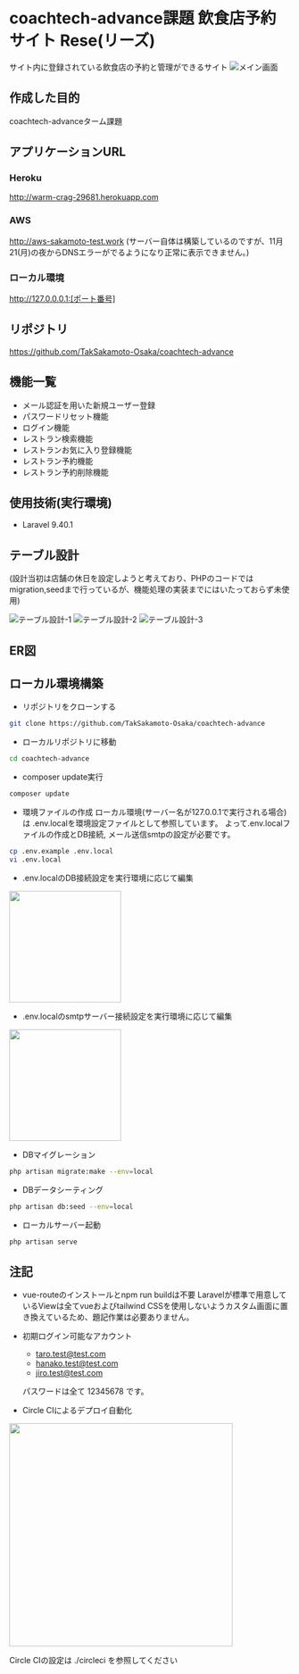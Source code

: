 # coachtech-advance課題 飲食店予約サイト Rese(リーズ)
サイト内に登録されている飲食店の予約と管理ができるサイト
![メイン画面](./doc/img/img-main.png)

## 作成した目的
coachtech-advanceターム課題

## アプリケーションURL
### Heroku
http://warm-crag-29681.herokuapp.com

### AWS
http://aws-sakamoto-test.work
(サーバー自体は構築しているのですが、11月21(月)の夜からDNSエラーがでるようになり正常に表示できません。)

### ローカル環境
http://127.0.0.0.1:[ポート番号]

## リポジトリ
https://github.com/TakSakamoto-Osaka/coachtech-advance

## 機能一覧
- メール認証を用いた新規ユーザー登録
- パスワードリセット機能
- ログイン機能
- レストラン検索機能
- レストランお気に入り登録機能
- レストラン予約機能
- レストラン予約削除機能

## 使用技術(実行環境)
- Laravel 9.40.1

## テーブル設計
(設計当初は店舗の休日を設定しようと考えており、PHPのコードではmigration,seedまで行っているが、機能処理の実装までにはいたっておらず未使用)

![テーブル設計-1](./doc/img/table-design-1.png)
![テーブル設計-2](./doc/img/table-design-2.png)
![テーブル設計-3](./doc/img/table-design-3.png)

## ER図


## ローカル環境構築
- リポジトリをクローンする
```sh
git clone https://github.com/TakSakamoto-Osaka/coachtech-advance
```

- ローカルリポジトリに移動
```sh
cd coachtech-advance
```

- composer update実行
```sh
composer update
```

- 環境ファイルの作成
ローカル環境(サーバー名が127.0.0.1で実行される場合)は .env.localを環境設定ファイルとして参照しています。
よって.env.localファイルの作成とDB接続, メール送信smtpの設定が必要です。
```sh
cp .env.example .env.local
vi .env.local
```

- .env.localのDB接続設定を実行環境に応じて編集
<img src="./doc/img/env.local-DB設定.png" width=200>


- .env.localのsmtpサーバー接続設定を実行環境に応じて編集
<img src="./doc/img/env.local-smtp設定.png" width=200>

- DBマイグレーション
```sh
php artisan migrate:make --env=local
```

- DBデータシーティング
```sh
php artisan db:seed --env=local
```

- ローカルサーバー起動
```sh
php artisan serve
```

## 注記
- vue-routeのインストールとnpm run buildは不要
  Laravelが標準で用意しているViewは全てvueおよびtailwind CSSを使用しないようカスタム画面に置き換えているため、題記作業は必要ありません。

- 初期ログイン可能なアカウント
  - taro.test@test.com
  - hanako.test@test.com
  - jiro.test@test.com
  
  パスワードは全て 12345678 です。

- Circle CIによるデプロイ自動化
<img src="./doc/img/CircleCI.png" width=400>

Circle CIの設定は ./circleci を参照してください

